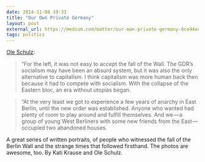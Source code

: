 ```yaml
---
date: 2014-11-08 19:33
title: "Our Own Private Germany"
layout: post
external_url: https://medium.com/matter/our-own-private-germany-6ce44ac93a7b
tags: politics
---
```

[Ole Schulz](https://medium.com/matter/our-own-private-germany-6ce44ac93a7b):

>“For the left, it was not easy to accept the fall of the Wall. The GDR’s socialism may have been an absurd system, but it was also the only alternative to capitalism. I think capitalism was more human back then because it had to compete with socialism. With the collapse of the Eastern bloc, an era without utopias began.

>“At the very least we got to experience a few years of anarchy in East Berlin, until the new order was established. Anyone who wanted had plenty of room to play around and fulfill themselves. And we — a group of young West Berliners with some new friends from the East — occupied two abandoned houses.

A great series of written portraits, of people who witnessed the fall of the Berlin Wall and the strange times that followed firsthand. The photos are awesome, too. By Kati Krause and Ole Schulz.
